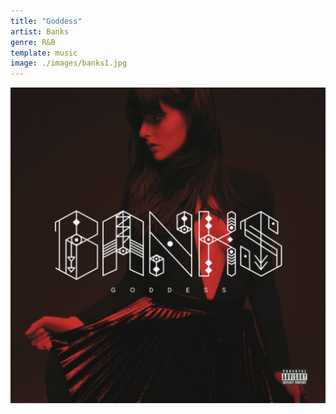 ```yaml
---
title: "Goddess"
artist: Banks
genre: R&B
template: music
image: ./images/banks1.jpg
---
```


![image](./images/banks1.jpg)
